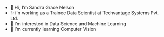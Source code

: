 - 👋 Hi, I’m Sandra Grace Nelson
- ✨ i'n working as a Trainee Data Scientist at Techvantage Systems Pvt. Ltd.
- 👀 I’m interested in Data Science and Machine Learning
- 🌱 I’m currently learning Computer Vision

<!---
sandragrace-techvantage/sandragrace-techvantage is a ✨ special ✨ repository because its `README.md` (this file) appears on your GitHub profile.
You can click the Preview link to take a look at your changes.
--->
